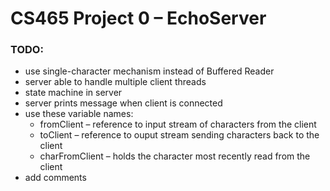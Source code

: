 # CS465 Project 0 – EchoServer
### TODO: 
* use single-character mechanism instead of Buffered Reader
* server able to handle multiple client threads
* state machine in server
* server prints message when client is connected
* use these variable names:
  * fromClient – reference to input stream of characters from the client
  * toClient – reference to ouput stream sending characters back to the client
  * charFromClient – holds the character most recently read from the client
* add comments
